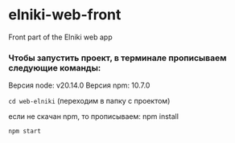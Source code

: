 # elniki-web-front
Front part of the Elniki web app

### Чтобы запустить проект, в терминале прописываем следующие команды:

Версия node: v20.14.0
Версия npm: 10.7.0

`cd web-elniki` (переходим в папку с проектом)

если не скачан npm, то прописываем: npm install

`npm start`
